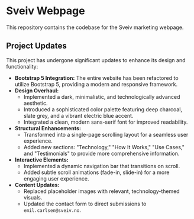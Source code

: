 # Sveiv Webpage

This repository contains the codebase for the Sveiv marketing webpage.

## Project Updates

This project has undergone significant updates to enhance its design and functionality:

*   **Bootstrap 5 Integration:** The entire website has been refactored to utilize Bootstrap 5, providing a modern and responsive framework.
*   **Design Overhaul:**
    *   Implemented a dark, minimalistic, and technologically advanced aesthetic.
    *   Introduced a sophisticated color palette featuring deep charcoal, slate grey, and a vibrant electric blue accent.
    *   Integrated a clean, modern sans-serif font for improved readability.
*   **Structural Enhancements:**
    *   Transformed into a single-page scrolling layout for a seamless user experience.
    *   Added new sections: "Technology," "How It Works," "Use Cases," and "Testimonials" to provide more comprehensive information.
*   **Interactive Elements:**
    *   Implemented a dynamic navigation bar that transitions on scroll.
    *   Added subtle scroll animations (fade-in, slide-in) for a more engaging user experience.
*   **Content Updates:**
    *   Replaced placeholder images with relevant, technology-themed visuals.
    *   Updated the contact form to direct submissions to `emil.carlsen@sveiv.no`.
